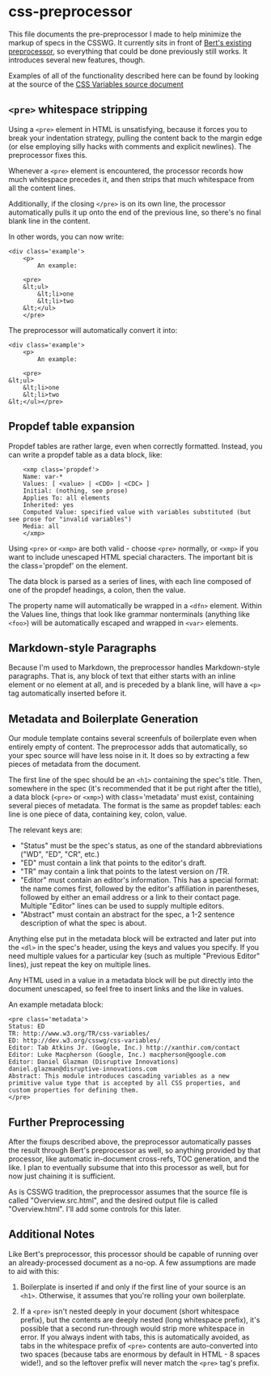 css-preprocessor
================

This file documents the pre-preprocessor I made to help minimize the markup of specs in the CSSWG.
It currently sits in front of [Bert's existing preprocessor](https://www.w3.org/Style/Group/css3-src/bin/README.html), 
so everything that could be done previously still works.
It introduces several new features, though.

Examples of all of the functionality described here can be found by looking at the source of the [CSS Variables source document](http://dev.w3.org/csswg/css-variables/Overview.src.html)

`<pre>` whitespace stripping
----------------------------
Using a `<pre>` element in HTML is unsatisfying, 
because it forces you to break your indentation strategy, 
pulling the content back to the margin edge
(or else employing silly hacks with comments and explicit newlines).
The preprocessor fixes this.

Whenever a `<pre>` element is encountered,
the processor records how much whitespace precedes it,
and then strips that much whitespace from all the content lines.

Additionally, if the closing `</pre>` is on its own line,
the processor automatically pulls it up onto the end of the previous line,
so there's no final blank line in the content.

In other words, you can now write:

~~~~
<div class='example'>
	<p>
		An example:

	<pre>
	&lt;ul>
		&lt;li>one
		&lt;li>two
	&lt;</ul>
	</pre>
~~~~

The preprocessor will automatically convert it into:

~~~~
<div class='example'>
	<p>
		An example:

	<pre>
&lt;ul>
	&lt;li>one
	&lt;li>two
&lt;</ul></pre>
~~~~


Propdef table expansion
-----------------------

Propdef tables are rather large, even when correctly formatted.
Instead, you can write a propdef table as a data block, like:

~~~~
	<xmp class='propdef'>
	Name: var-*
	Values: [ <value> | <CDO> | <CDC> ]
	Initial: (nothing, see prose)
	Applies To: all elements
	Inherited: yes
	Computed Value: specified value with variables substituted (but see prose for "invalid variables")
	Media: all
	</xmp>
~~~~

Using `<pre>` or `<xmp>` are both valid - choose `<pre>` normally, or `<xmp>` if you want to include unescaped HTML special characters.
The important bit is the class='propdef' on the element.

The data block is parsed as a series of lines, 
with each line composed of one of the propdef headings, a colon, then the value.

The property name will automatically be wrapped in a `<dfn>` element.
Within the Values line, things that look like grammar nonterminals (anything like `<foo>`) will be automatically escaped and wrapped in `<var>` elements.


Markdown-style Paragraphs
-------------------------

Because I'm used to Markdown,
the preprocessor handles Markdown-style paragraphs.
That is, any block of text that either starts with an inline element or no element at all,
and is preceded by a blank line,
will have a `<p>` tag automatically inserted before it.


Metadata and Boilerplate Generation
-----------------------------------

Our module template contains several screenfuls of boilerplate even when entirely empty of content.
The preprocessor adds that automatically, so your spec source will have less noise in it.
It does so by extracting a few pieces of metadata from the document.

The first line of the spec should be an `<h1>` containing the spec's title.
Then, somewhere in the spec
(it's recommended that it be put right after the title),
a data block (`<pre>` or `<xmp>`) with class='metadata' must exist,
containing several pieces of metadata.
The format is the same as propdef tables: each line is one piece of data, containing key, colon, value.

The relevant keys are:

* "Status" must be the spec's status, as one of the standard abbreviations ("WD", "ED", "CR", etc.)
* "ED" must contain a link that points to the editor's draft.
* "TR" may contain a link that points to the latest version on /TR.
* "Editor" must contain an editor's information.
	This has a special format: the name comes first,
	followed by the editor's affiliation in parentheses,
	followed by either an email address or a link to their contact page.
	Multiple "Editor" lines can be used to supply multiple editors.
* "Abstract" must contain an abstract for the spec, a 1-2 sentence description of what the spec is about.

Anything else put in the metadata block will be extracted and later put into the `<dl>` in the spec's header, 
using the keys and values you specify.
If you need multiple values for a particular key (such as multiple "Previous Editor" lines), 
just repeat the key on multiple lines.

Any HTML used in a value in a metadata block will be put directly into the document unescaped, so feel free to insert links and the like in values.

An example metadata block:

~~~~
<pre class='metadata'>
Status: ED
TR: http://www.w3.org/TR/css-variables/
ED: http://dev.w3.org/csswg/css-variables/
Editor: Tab Atkins Jr. (Google, Inc.) http://xanthir.com/contact
Editor: Luke Macpherson (Google, Inc.) macpherson@google.com
Editor: Daniel Glazman (Disruptive Innovations) daniel.glazman@disruptive-innovations.com
Abstract: This module introduces cascading variables as a new primitive value type that is accepted by all CSS properties, and custom properties for defining them.
</pre>
~~~~


Further Preprocessing
---------------------

After the fixups described above, 
the preprocessor automatically passes the result through Bert's preprocessor as well,
so anything provided by that processor,
like automatic in-document cross-refs, TOC generation, and the like.
I plan to eventually subsume that into this processor as well,
but for now just chaining it is sufficient.

As is CSSWG tradition,
the preprocessor assumes that the source file is called "Overview.src.html",
and the desired output file is called "Overview.html".
I'll add some controls for this later.


Additional Notes
----------------

Like Bert's preprocessor,
this processor should be capable of running over an already-processed document as a no-op.
A few assumptions are made to aid with this:

1. Boilerplate is inserted if and only if the first line of your source is an `<h1>`.
   Otherwise, it assumes that you're rolling your own boilerplate.

2. If a `<pre>` isn't nested deeply in your document (short whitespace prefix),
   but the contents are deeply nested (long whitespace prefix),
   it's possible that a second run-through would strip more whitespace in error.
   If you always indent with tabs, this is automatically avoided,
   as tabs in the whitespace prefix of `<pre>` contents are auto-converted into two spaces
   (because tabs are enormous by default in HTML - 8 spaces wide!),
   and so the leftover prefix will never match the `<pre>` tag's prefix.